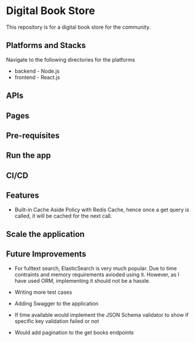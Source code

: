 # Digital Book Store
This repository is for a digital book store for the community.

## Platforms and Stacks

Navigate to the following directories for the platforms

- backend - Node.js
- frontend - React.js

## APIs



## Pages


## Pre-requisites


## Run the app


## CI/CD

## Features

- Built-in Cache Aside Policy with Redis Cache, hence once a get query is called, it will be cached for the next call.


## Scale the application

## Future Improvements

- For fulltext search, ElasticSearch is very much popular. Due to time contraints and memory requirements avioded using it. However, as I have used ORM, implementing it should not be a hassle.

- Writing more test cases
- Adding Swagger to the application
- If time available would implement the JSON Schema validator to show if specific key validation failed or not
- Would add pagination to the get books endpoints